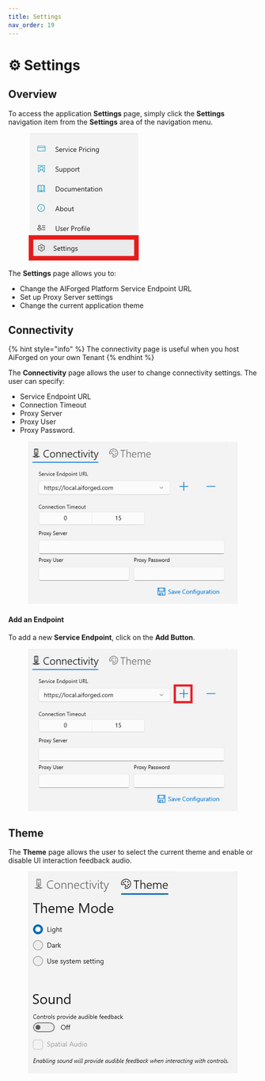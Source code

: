 ```yaml
---
title: Settings
nav_order: 19
---
```


# ⚙️ Settings

## Overview

To access the application **Settings** page, simply click the **Settings** navigation item from the **Settings** area of the navigation menu.

<figure><img src=".gitbook/assets/image (6).png" alt=""><figcaption></figcaption></figure>

The **Settings** page allows you to:

* Change the AIForged Platform Service Endpoint URL
* Set up Proxy Server settings
* Change the current application theme

## Connectivity

{% hint style="info" %}
The connectivity page is useful when you host AiForged on your own Tenant
{% endhint %}

The **Connectivity** page allows the user to change connectivity settings. The user can specify:

* Service Endpoint URL
* Connection Timeout
* Proxy Server
* Proxy User
* Proxy Password.

<figure><img src=".gitbook/assets/image (4) (5).png" alt=""><figcaption></figcaption></figure>

#### Add an Endpoint

To add a new **Service Endpoint**, click on the **Add Button**.

<figure><img src=".gitbook/assets/image (80).png" alt=""><figcaption></figcaption></figure>

## Theme

The **Theme** page allows the user to select the current theme and enable or disable UI interaction feedback audio.

<figure><img src=".gitbook/assets/image (2) (1).png" alt=""><figcaption></figcaption></figure>
